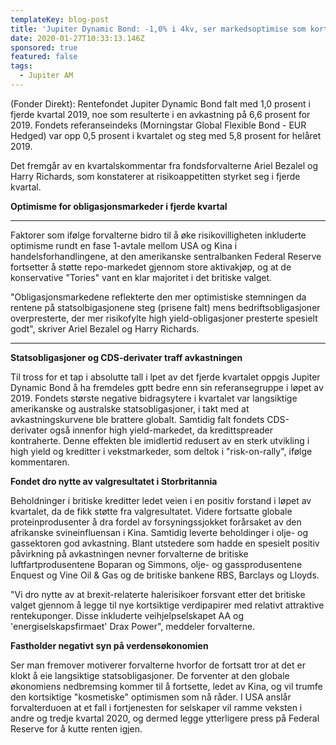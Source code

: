 ```yaml
---
templateKey: blog-post
title: 'Jupiter Dynamic Bond: -1,0% i 4kv, ser markedsoptimise som kortvarig'
date: 2020-01-27T10:33:13.146Z
sponsored: true
featured: false
tags:
  - Jupiter AM
---
```

(Fonder Direkt): Rentefondet Jupiter Dynamic Bond falt med 1,0 prosent i fjerde kvartal 2019, noe som resulterte i en avkastning på 6,6 prosent for 2019. Fondets referanseindeks (Morningstar Global Flexible Bond - EUR Hedged) var opp 0,5 prosent i kvartalet og steg med 5,8 prosent for helåret 2019.



Det fremgår av en kvartalskommentar fra fondsforvalterne Ariel Bezalel og Harry Richards, som konstaterer at risikoappetitten styrket seg i fjerde kvartal.



**Optimisme for obligasjonsmarkeder i fjerde kvartal**

****

Faktorer som ifølge forvalterne bidro til å øke risikovilligheten inkluderte optimisme rundt en fase 1-avtale mellom USA og Kina i handelsforhandlingene, at den amerikanske sentralbanken Federal Reserve fortsetter å støtte repo-markedet gjennom store aktivakjøp, og at de konservative "Tories" vant en klar majoritet i det britiske valget.



"Obligasjonsmarkedene reflekterte den mer optimistiske stemningen da rentene på statsolbigasjonene steg (prisene falt) mens bedriftsobligasjoner overpresterte, der mer risikofylte high yield-obligasjoner presterte spesielt godt", skriver Ariel Bezalel og Harry Richards.

****

**Statsobligasjoner og CDS-derivater traff avkastningen**



Til tross for et tap i absolutte tall i lpet av det fjerde kvartalet oppgis Jupiter Dynamic Bond å ha fremdeles gptt bedre enn sin referansegruppe i løpet av 2019. Fondets største negative bidragsytere i kvartalet var langsiktige amerikanske og australske statsobligasjoner, i takt med at avkastningskurvene ble brattere globalt. Samtidig falt fondets CDS-derivater også innenfor high yield-markedet, da kredittspreader kontraherte. Denne effekten ble imidlertid redusert av en sterk utvikling i high yield og kreditter i vekstmarkeder, som deltok i "risk-on-rally", ifølge kommentaren.



**Fondet dro nytte av valgresultatet i Storbritannia**



Beholdninger i britiske kreditter ledet veien i en positiv forstand i løpet av kvartalet, da de fikk støtte fra valgresultatet. Videre fortsatte globale proteinprodusenter å dra fordel av forsyningssjokket forårsaket av den afrikanske svineinfluensan i Kina. Samtidig leverte beholdinger i olje- og gassektoren god avkastning. Blant utstedere som hadde en spesielt positiv påvirkning på avkastningen nevner forvalterne de britiske luftfartprodusentene Boparan og Simmons, olje- og gassprodusentene Enquest og Vine Oil & Gas og de britiske bankene RBS, Barclays og Lloyds.



"Vi dro nytte av at brexit-relaterte halerisikoer forsvant etter det britiske valget gjennom å legge til nye kortsiktige verdipapirer med relativt attraktive rentekuponger. Disse inkluderte veihjelpselskapet AA og 'energiselskapsfirmaet' Drax Power", meddeler forvalterne.



**Fastholder negativt syn på verdensøkonomien**



Ser man fremover motiverer forvalterne hvorfor de fortsatt tror at det er klokt å eie langsiktige statsobligasjoner. De forventer at den globale økonomiens nedbremsing kommer til å fortsette, ledet av Kina, og vil trumfe den kortsiktige "kosmetiske" optimismen som nå råder. I USA anslår forvalterduoen at et fall i fortjenesten for selskaper vil ramme veksten i andre og tredje kvartal 2020, og dermed legge ytterligere press på Federal Reserve for å kutte renten igjen.
